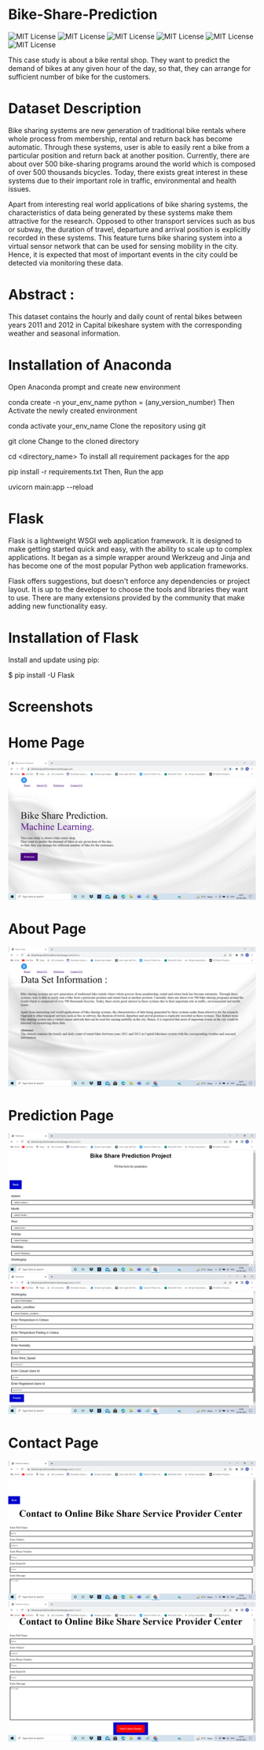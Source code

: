 # Bike-Share-Prediction
![MIT License](https://camo.githubusercontent.com/ab6ee165c439749b5ea61de57583ac8765491f0ed9a8867cb121afc508d36fb5/68747470733a2f2f696d672e736869656c64732e696f2f62616467652f4d616465253230776974682d507974686f6e2d3030373844342e737667)
![MIT License](https://camo.githubusercontent.com/15c7478468dd755b66b3ca60b4cc933a5e5b61087718ef8d0b4c40e0c2007e79/68747470733a2f2f696d672e736869656c64732e696f2f62616467652f48544d4c352d4533344632363f6c6f676f3d68746d6c35266c6f676f436f6c6f723d7768697465)
![MIT License](https://camo.githubusercontent.com/383079b264e57fbc0d82d76ea271fd22af5b2eb57f7cf20f952f16bf4a291e64/68747470733a2f2f696d672e736869656c64732e696f2f62616467652f4e756d70792d3737374242343f6c6f676f3d6e756d7079266c6f676f436f6c6f723d7768697465)
![MIT License](https://camo.githubusercontent.com/c8bd100bfa0d47f649962640838dd6094b471988727ea5f9dd5877b2a9bcde6e/68747470733a2f2f696d672e736869656c64732e696f2f62616467652f50616e6461732d3243324437323f6c6f676f3d70616e646173266c6f676f436f6c6f723d7768697465)
![MIT License](https://camo.githubusercontent.com/fb7608f5707fe8b323a72d0ed40312d442313d984e691283a084d3967d1403e2/68747470733a2f2f696d672e736869656c64732e696f2f62616467652f7363696b69745f6c6561726e2d3030373844343f6c6f676f3d7363696b69742d6c6561726e266c6f676f436f6c6f723d7768697465)
![MIT License](https://camo.githubusercontent.com/fb7608f5707fe8b323a72d0ed40312d442313d984e691283a084d3967d1403e2/68747470733a2f2f696d672e736869656c64732e696f2f62616467652f7363696b69745f6c6561726e2d3030373844343f6c6f676f3d7363696b69742d6c6561726e266c6f676f436f6c6f723d7768697465)


This case study is about a bike rental shop. They want to predict the demand of bikes at any given hour of the day, so that, they can arrange for sufficient number of bike for the customers.

# Dataset Description
Bike sharing systems are new generation of traditional bike rentals where whole process from membership, rental and return back has become automatic. Through these systems, user is able to easily rent a bike from a particular position and return back at another position. Currently, there are about over 500 bike-sharing programs around the world which is composed of over 500 thousands bicycles. Today, there exists great interest in these systems due to their important role in traffic, environmental and health issues.

Apart from interesting real world applications of bike sharing systems, the characteristics of data being generated by these systems make them attractive for the research. Opposed to other transport services such as bus or subway, the duration of travel, departure and arrival position is explicitly recorded in these systems. This feature turns bike sharing system into a virtual sensor network that can be used for sensing mobility in the city. Hence, it is expected that most of important events in the city could be detected via monitoring these data.

# Abstract :

This dataset contains the hourly and daily count of rental bikes between years 2011 and 2012 in Capital bikeshare system with the corresponding weather and seasonal information.

# Installation of Anaconda

Open Anaconda prompt and create new environment

conda create -n your_env_name python = (any_version_number)
Then Activate the newly created environment

conda activate your_env_name
Clone the repository using git

git clone 
Change to the cloned directory

cd <directory_name>
To install all requirement packages for the app

pip install -r requirements.txt
Then, Run the app

uvicorn main:app --reload

# Flask

Flask is a lightweight WSGI web application framework. It is designed to make getting started quick and easy, with the ability to scale up to complex applications. It began as a simple wrapper around Werkzeug and Jinja and has become one of the most popular Python web application frameworks.

Flask offers suggestions, but doesn't enforce any dependencies or project layout. It is up to the developer to choose the tools and libraries they want to use. There are many extensions provided by the community that make adding new functionality easy.

# Installation of Flask

Install and update using pip:

$ pip install -U Flask


# Screenshots

# Home Page
<img src ="https://raw.githubusercontent.com/Dhavaltharkar/bike-share-prediction/main/markdown/home.png">

# About Page
<img src ="https://raw.githubusercontent.com/Dhavaltharkar/bike-share-prediction/main/markdown/about.png">

# Prediction Page
<img src ="https://raw.githubusercontent.com/Dhavaltharkar/bike-share-prediction/main/markdown/prediction1.png">
<img src ="https://raw.githubusercontent.com/Dhavaltharkar/bike-share-prediction/main/markdown/prediction2.png">

# Contact Page
<img src ="https://raw.githubusercontent.com/Dhavaltharkar/bike-share-prediction/main/markdown/contact.png">
<img src ="https://raw.githubusercontent.com/Dhavaltharkar/bike-share-prediction/main/markdown/contact2.png">
